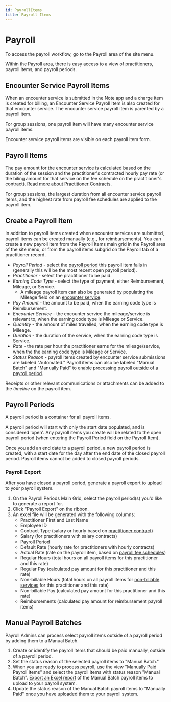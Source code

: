 ```yaml
---
id: PayrollItems
title: Payroll Items
---
```


# Payroll

To access the payroll workflow, go to the Payroll area of the site menu.

Within the Payroll area, there is easy access to a view of practitioners, payroll items, and payroll periods.

## Encounter Service Payroll Items

When an encounter service is submitted in the Note app and a charge item is created for billing, an Encounter Service Payroll Item is also created for that encounter service. The encounter service payroll item is parented by a payroll item.

For group sessions, one payroll item will have many encounter service payroll items.

Encounter service payroll items are visible on each payroll item form.

## Payroll Items

The pay amount for the encounter service is calculated based on the duration of the session and the practitioner's contracted hourly pay rate (or the biling amount for that service on the fee schedule on the practitioner's contract). [Read more about Practitioner Contracts](../Payroll/Contracts.md).

For group sessions, the largest duration from all encounter service payroll items, and the highest rate from payroll fee schedules are applied to the payroll item.

## Create a Payroll Item

In addition to payroll items created when encounter services are submitted, payroll items can be created manually (e.g., for reimbursements). You can create a new payroll item from the Payroll Items main grid in the Payroll area of the site menu, or from the payroll items subgrid on the Payroll tab of a practitioner record.

- *Payroll Period* - select the [payroll period](#payroll-periods) this payroll item falls in (generally this will be the most recent open payroll period).
- *Practitioner* - select the practitioner to be paid.
- *Earning Code Type* - select the type of payment, either Reimbursement, Mileage, or Service.
    - A mileage payroll item can also be generated by populating the Mileage field on an [encounter service](../Scheduling/SingleEncounters.md/#encounter-services).
- *Pay Amount* - the amount to be paid, when the earning code type is Reimbursement.
- *Encounter Service* - the encounter service the mileage/service is relevant to, when the earning code type is Mileage or Service.
- *Quantity* - the amount of miles travelled, when the earning code type is Mileage.
- *Duration* - the duration of the service, when the earning code type is Service.
- *Rate* - the rate per hour the practitioner earns for the mileage/service, when the the earning code type is Mileage or Service.
- *Status Reason* - payroll items created by encounter service submissions are labeled "Automated." Payroll items can also be labeled "Manual Batch" and "Manually Paid" to enable [processing payroll outside of a payroll period](../Payroll/PayrollItems.md/#manual-payroll-batches).

Receipts or other relevant communications or attachments can be added to the *timeline* on the payroll item.


## Payroll Periods

A payroll period is a container for all payroll items. 

A payroll period will start with only the start date populated, and is considered 'open'. Any payroll items you create will be related to the open payroll period (when entering the Payroll Period field on the Payroll Item).

Once you add an end date to a payroll period, a new payroll period is created, with a start date for the day after the end date of the closed payroll period. Payroll items cannot be added to closed payroll periods.

### Payroll Export
After you have closed a payroll period, generate a payroll export to upload to your payroll system.

1. On the Payroll Periods Main Grid, select the payroll period(s) you'd like to generate a report for.
2. Click "Payroll Export" on the ribbon.
3. An excel file will be generated with the following columns:
    - Practitioner First and Last Name
    - Employee ID
    - Contract Type (salary or hourly based on [practitioner contract](../Payroll/Contracts.md))
    - Salary (for practitioners with salary contracts)
    - Payroll Period 
    - Default Rate (hourly rate for practitioners with hourly contracts)
    - Actual Rate (rate on the payroll item, based on [payroll fee schedules](../AdminSetup/FeeSchedules.md/#payroll-fee-schedules))
    - Regular Hours (total hours on all payroll items for this practitioner and this rate)
    - Regular Pay (calculated pay amount for this practitioner and this rate)
    - Non-billable Hours (total hours on all payroll items for [non-billable services](../AdminSetup/HealthcareService.md) for this practitioner and this rate)
    - Non-billable Pay (calculated pay amount for this practitioner and this rate)
    - Reimbursements (calculated pay amount for reimbursement payroll items)


## Manual Payroll Batches

Payroll Admins can process select payroll items outside of a payroll period by adding them to a Manual Batch.

1. Create or identify the payroll items that should be paid manually, outside of a payroll period.
2. Set the status reason of the selected payroll items to "Manual Batch."
3. When you are ready to process payroll, use the view "Manually Paid Payroll Items" and select the payroll items with status reason "Manual Batch". [Export an Excel report](../Overview/ViewsCharts#export-to-excel) of the Manual Batch payroll items to upload to your payroll system. 
4. Update the status reason of the Manual Batch payroll items to "Manually Paid" once you have uploaded them to your payroll system.